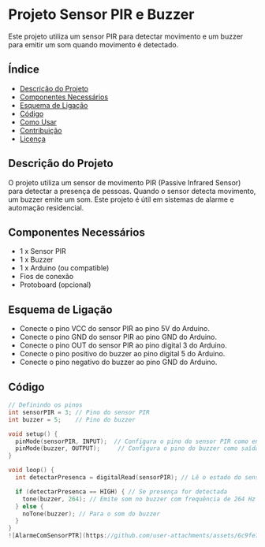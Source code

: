 # Projeto Sensor PIR e Buzzer

Este projeto utiliza um sensor PIR para detectar movimento e um buzzer para emitir um som quando movimento é detectado.

## Índice

- [Descrição do Projeto](#descrição-do-projeto)
- [Componentes Necessários](#componentes-necessários)
- [Esquema de Ligação](#esquema-de-ligação)
- [Código](#código)
- [Como Usar](#como-usar)
- [Contribuição](#contribuição)
- [Licença](#licença)

## Descrição do Projeto

O projeto utiliza um sensor de movimento PIR (Passive Infrared Sensor) para detectar a presença de pessoas. Quando o sensor detecta movimento, um buzzer emite um som. Este projeto é útil em sistemas de alarme e automação residencial.

## Componentes Necessários

- 1 x Sensor PIR
- 1 x Buzzer
- 1 x Arduino (ou compatible)
- Fios de conexão
- Protoboard (opcional)

## Esquema de Ligação

- Conecte o pino VCC do sensor PIR ao pino 5V do Arduino.
- Conecte o pino GND do sensor PIR ao pino GND do Arduino.
- Conecte o pino OUT do sensor PIR ao pino digital 3 do Arduino.
- Conecte o pino positivo do buzzer ao pino digital 5 do Arduino.
- Conecte o pino negativo do buzzer ao pino GND do Arduino.

## Código

```cpp
// Definindo os pinos
int sensorPIR = 3; // Pino do sensor PIR
int buzzer = 5;    // Pino do buzzer

void setup() {
  pinMode(sensorPIR, INPUT);  // Configura o pino do sensor PIR como entrada
  pinMode(buzzer, OUTPUT);     // Configura o pino do buzzer como saída
}

void loop() {
  int detectarPresenca = digitalRead(sensorPIR); // Lê o estado do sensor PIR

  if (detectarPresenca == HIGH) { // Se presença for detectada
    tone(buzzer, 264); // Emite som no buzzer com frequência de 264 Hz
  } else {
    noTone(buzzer); // Para o som do buzzer
  }
}
![AlarmeComSensorPTR](https://github.com/user-attachments/assets/6c9fe738-101f-422e-b733-1089489fc4b1)
